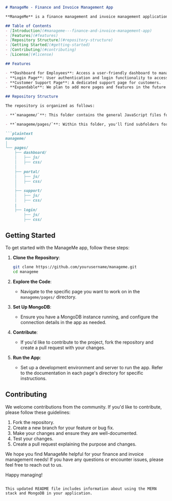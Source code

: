 ```markdown
# ManageMe - Finance and Invoice Management App

**ManageMe** is a finance management and invoice management application built using the MERN (MongoDB, Express, React, Node.js) stack. It provides various features and pages for efficient financial data management. This README will guide you through the structure of the repository and how to get started with the project.

## Table of Contents
- [Introduction](#manageme---finance-and-invoice-management-app)
- [Features](#features)
- [Repository Structure](#repository-structure)
- [Getting Started](#getting-started)
- [Contributing](#contributing)
- [License](#license)

## Features

- **Dashboard for Employees**: Access a user-friendly dashboard to manage financial information.
- **Login Page**: User authentication and login functionality to access personalized information.
- **Customer Support Page**: A dedicated support page for customers.
- **Expandable**: We plan to add more pages and features in the future.

## Repository Structure

The repository is organized as follows:

- **`manageme/`**: This folder contains the general JavaScript files for the app, including any page routing JavaScript.

- **`manageme/pages/`**: Within this folder, you'll find subfolders for each page of the application. Each page has its own directory containing code and CSS in their respective folders. This structure makes it easy to manage code and assets for each page separately.

```plaintext
manageme/
│
└── pages/
    ├── dashboard/
    │   ├── js/
    │   ├── css/
    │
    ├── portal/
    │   ├── js/
    │   ├── css/
    │
    ├── support/
    │   ├── js/
    │   ├── css/
    |
    ├── login/
        ├── js/
        ├── css/
```

## Getting Started

To get started with the ManageMe app, follow these steps:

1. **Clone the Repository**:
   ```bash
   git clone https://github.com/yourusername/manageme.git
   cd manageme
   ```

2. **Explore the Code**:
   - Navigate to the specific page you want to work on in the `manageme/pages/` directory.

3. **Set Up MongoDB**:
   - Ensure you have a MongoDB instance running, and configure the connection details in the app as needed.

4. **Contribute**:
   - If you'd like to contribute to the project, fork the repository and create a pull request with your changes.

5. **Run the App**:
   - Set up a development environment and server to run the app. Refer to the documentation in each page's directory for specific instructions.

## Contributing

We welcome contributions from the community. If you'd like to contribute, please follow these guidelines:

1. Fork the repository.
2. Create a new branch for your feature or bug fix.
3. Make your changes and ensure they are well-documented.
4. Test your changes.
5. Create a pull request explaining the purpose and changes.

We hope you find ManageMe helpful for your finance and invoice management needs! If you have any questions or encounter issues, please feel free to reach out to us.

Happy managing!
```

This updated README file includes information about using the MERN stack and MongoDB in your application.
